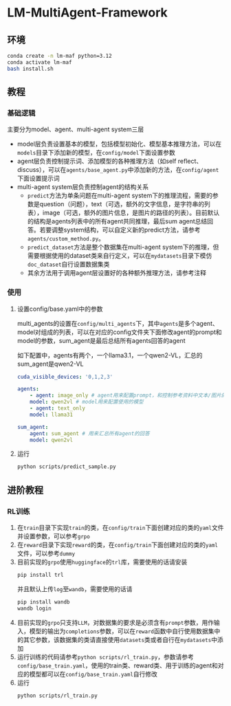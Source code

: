 # LM-MultiAgent-Framework

## 环境
```bash
conda create -n lm-maf python=3.12
conda activate lm-maf
bash install.sh
```

## 教程

### 基础逻辑

主要分为model、agent、multi-agent system三层

- model层负责设置基本的模型，包括模型初始化、模型基本推理方法，可以在`models`目录下添加新的模型，在`config/model`下面设置参数
- agent层负责控制提示词、添加模型的各种推理方法（如self reflect、discuss），可以在`agents/base_agent.py`中添加新的方法，在`config/agent`下面设置提示词
- multi-agent system层负责控制agent的结构关系
    - `predict`方法为单条问题在multi-agent system下的推理流程，需要的参数是question（问题），text（可选，额外的文字信息，是字符串的列表），image（可选，额外的图片信息，是图片的路径的列表）。目前默认的结构是agents列表中的所有agent共同推理，最后sum agent总结回答。若要调整system结构，可以自定义新的predict方法，请参考`agents/custom_method.py`。
    - `predict_dataset`方法是整个数据集在multi-agent system下的推理，但需要根据使用的dataset类来自行定义，可以在`mydatasets`目录下模仿`doc_dataset`自行设置数据集类
    - 其余方法用于调用agent层设置好的各种额外推理方法，请参考注释

### 使用

1. 设置config/base.yaml中的参数

    multi_agents的设置在`config/multi_agents`下，其中`agents`是多个agent、model对组成的列表，可以在对应的config文件夹下面修改agent的prompt和model的参数，sum_agent是最后总结所有agents回答的agent

    如下配置中，agents有两个，一个llama3.1，一个qwen2-VL，汇总的sum_agent是qwen2-VL

    ```yaml
    cuda_visible_devices: '0,1,2,3'

    agents:
        - agent: image_only # agent用来配置prompt，和控制参考资料中文本/图片的使用
        model: qwen2vl # model用来配置使用的模型
        - agent: text_only
        model: llama31
    
    sum_agent:
        agent: sum_agent # 用来汇总所有agent的回答
        model: qwen2vl
    ```

2. 运行
    ```bash
    python scripts/predict_sample.py
    ```

## 进阶教程

### RL训练
1. 在`train`目录下实现`train`的类，在`config/train`下面创建对应的类的`yaml`文件并设置参数，可以参考`grpo`
2. 在`reward`目录下实现`reward`的类，在`config/train`下面创建对应的类的`yaml`文件，可以参考`dummy`
3. 目前实现的`grpo`使用`huggingface`的`trl`库，需要使用的话请安装
    ```bash
    pip install trl
    ```
    并且默认上传`log`至`wandb`，需要使用的话请
    ```bash
    pip install wandb
    wandb login
    ```
4. 目前实现的`grpo`只支持`LLM`，对数据集的要求是必须含有`prompt`参数，用作输入，模型的输出为`completions`参数，可以在`reward`函数中自行使用数据集中的其它参数，该数据集的类请直接使用`datasets`类或者自行在`mydatasets`中添加
5. 运行训练的代码请参考`python scripts/rl_train.py`，参数请参考`config/base_train.yaml`，使用的train类、reward类、用于训练的agent和对应的模型都可以在`config/base_train.yaml`自行修改
6. 运行
    ```bash
    python scripts/rl_train.py
    ```